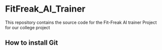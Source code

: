 # FitFreak_AI_Trainer
This repository contains the source code for the Fit-Freak AI trainer Project for our college project

## How to install Git